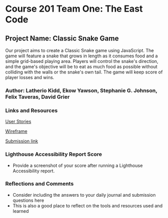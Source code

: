 # Course 201 Team One: The East Code

## Project Name: Classic Snake Game

Our project aims to create a Classic Snake game using JavaScript. The game will feature a snake that grows in length as it consumes food and a simple grid-based playing area. Players will control the snake's direction, and the game's objective will be to eat as much food as possible without colliding with the walls or the snake's own tail. The game will keep score of player losses and wins.

### Author: Latherio Kidd, Ekow Yawson, Stephanie G. Johnson, Felix Taveras, David Grier

### Links and Resources

[User Stories](https://docs.google.com/document/d/1WjaIpBPHJSYX6xikpz2NYYcdhOgO1v_t4116xb7SXDI/edit?usp=sharing)

[Wireframe](project-ideas/kiddsidea.tldr)

[Submission link](https://theeastcode.github.io/ClassicSnakeGame/)



### Lighthouse Accessibility Report Score

* Provide a screenshot of your score after running a Lighthouse Accessibility report.

### Reflections and Comments

* Consider including the answers to your daily journal and submission questions here
* This is also a good place to reflect on the tools and resources used and learned
